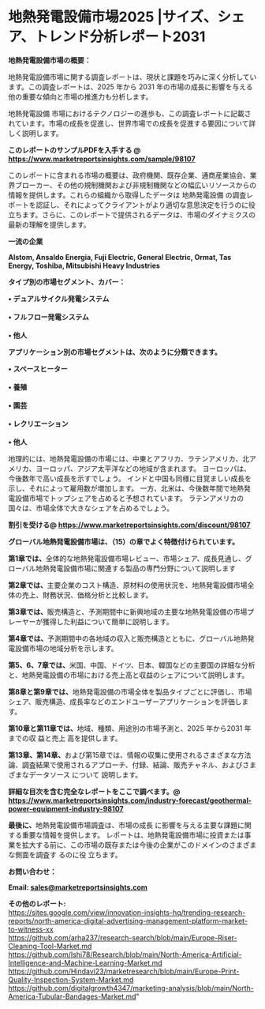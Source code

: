 # 地熱発電設備市場2025 |サイズ、シェア、トレンド分析レポート2031

<strong><b>地熱発電設備市場の概要：</b></strong>

地熱発電設備市場に関する調査レポートは、現状と課題を巧みに深く分析しています。この調査レポートは、2025 年から 2031 年の市場の成長に影響を与える他の重要な傾向と市場の推進力も分析します。

地熱発電設備 市場におけるテクノロジーの進歩も、この調査レポートに記載されています。市場の成長を促進し、世界市場での成長を促進する要因について詳しく説明します。

<strong>このレポートのサンプルPDFを入手する @ <a href=https://www.marketreportsinsights.com/sample/98107>https://www.marketreportsinsights.com/sample/98107</a></strong>

このレポートに含まれる市場の概要は、政府機関、既存企業、通商産業協会、業界ブローカー、その他の規制機関および非規制機関などの幅広いリソースからの情報を提供します。これらの組織から取得したデータは 地熱発電設備 の調査レポートを認証し、それによってクライアントがより適切な意思決定を行うのに役立ちます。さらに、このレポートで提供されるデータは、市場のダイナミクスの最新の理解を提供します。

<strong>一流の企業</strong>

<strong><b>Alstom, Ansaldo Energia, Fuji Electric, General Electric, Ormat, Tas Energy, Toshiba, Mitsubishi Heavy Industries</b></strong>

<strong><b>タイプ別の市場セグメント、カバー：</b></strong>

<strong>• デュアルサイクル発電システム<br><br>• フルフロー発電システム<br><br>• 他人</strong>

<strong><b>アプリケーション別の市場セグメントは、次のように分類できます。</b></strong>

<strong>• スペースヒーター<br><br>• 養殖<br><br>• 園芸<br><br>• レクリエーション<br><br>• 他人</strong>

 地理的には、地熱発電設備の市場には、中東とアフリカ、ラテンアメリカ、北アメリカ、ヨーロッパ、アジア太平洋などの地域が含まれます。 ヨーロッパは、今後数年で高い成長を示すでしょう。 インドと中国も同様に目覚ましい成長を示し、それによって雇用数が増加します。 一方、北米は、今後数年間で地熱発電設備市場でトップシェアを占めると予想されています。 ラテンアメリカの国々は、市場全体で大きなシェアを占めるでしょう。

<strong>割引を受ける@ <a href=https://www.marketreportsinsights.com/discount/98107>https://www.marketreportsinsights.com/discount/98107</a></strong>

<strong><b>グローバル地熱発電設備市場は、（15）の章でよく特徴付けられています。</b></strong>

<strong><b>第</b></strong><strong><b>1章では、</b></strong>全体的な地熱発電設備市場レビュー、市場シェア、成長見通し、グローバル地熱発電設備市場に関連する製品の専門分野について説明します

<strong><b>第2章では、</b></strong>主要企業のコスト構造、原材料の使用状況を、地熱発電設備市場全体の売上、財務状況、価格分析と比較します。

<strong><b>第3章では、</b></strong>販売構造と、予測期間中に新興地域の主要な地熱発電設備の市場プレーヤーが獲得した利益について簡単に説明します。

<strong><b>第4章では、</b></strong>予測期間中の各地域の収入と販売構造とともに、グローバル地熱発電設備市場の地域分析を示します。

<strong><b>第5、6、7章では、</b></strong>米国、中国、ドイツ、日本、韓国などの主要国の詳細な分析と、地熱発電設備の市場における売上高と収益のシェアについて説明します。

<strong><b>第8章と第9章では、</b></strong>地熱発電設備の市場全体を製品タイプごとに評価し、市場シェア、販売構造、成長率などのエンドユーザーアプリケーションを評価します。

<strong><b>第10章と第11章では、</b></strong>地域、種類、用途別の市場予測と、2025 年から2031 年までの収 益と売上 高を提供します。

<strong><b>第13章、第14章、</b></strong>および第15章では、情報の収集に使用されるさまざまな方法論、調査結果で使用されるアプローチ、付録、結論、販売チャネル、およびさまざまなデータソース について 説明します。

<strong>詳細な目次を含む完全なレポートをここで調べます。@ <a href=https://www.marketreportsinsights.com/industry-forecast/geothermal-power-equipment-industry-98107>https://www.marketreportsinsights.com/industry-forecast/geothermal-power-equipment-industry-98107</a></strong>

<strong><b>最後に、</b></strong>地熱発電設備市場調査は、市場の成長 に影響を</a>与える主要な課題に関する重要な情報を提供します。 レポートは、地熱発電設備市場に投資または事業を拡大する前に、この市場の既存または今後の企業がこのドメインのさまざまな側面を調査す るのに役 立ちます。

<strong><b>お問い合わせ：</b></strong>

<strong>Email: </strong><a href=mailto:sales@marketreportsinsights.com><strong>sales@marketreportsinsights.com</strong></a>

<strong>その他のレポート:</strong>
<br>
<a href=https://sites.google.com/view/innovation-insights-hq/trending-research-reports/north-america-digital-advertising-management-platform-market-to-witness-xx>https://sites.google.com/view/innovation-insights-hq/trending-research-reports/north-america-digital-advertising-management-platform-market-to-witness-xx</a>
<br>
<a href=https://github.com/arha237/research-search/blob/main/Europe-Riser-Cleaning-Tool-Market.md>https://github.com/arha237/research-search/blob/main/Europe-Riser-Cleaning-Tool-Market.md</a>
<br>
<a href=https://github.com/Ishi78/Research/blob/main/North-America-Artificial-Intelligence-and-Machine-Learning-Market.md>https://github.com/Ishi78/Research/blob/main/North-America-Artificial-Intelligence-and-Machine-Learning-Market.md</a>
<br>
<a href=https://github.com/Hindavi23/marketresearch/blob/main/Europe-Print-Quality-Inspection-System-Market.md>https://github.com/Hindavi23/marketresearch/blob/main/Europe-Print-Quality-Inspection-System-Market.md</a>
<br>
<a href=https://github.com/digitalgrowth4347/marketing-analysis/blob/main/North-America-Tubular-Bandages-Market.md>https://github.com/digitalgrowth4347/marketing-analysis/blob/main/North-America-Tubular-Bandages-Market.md</a>"
